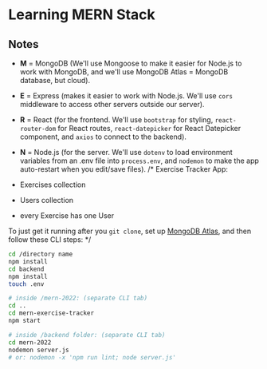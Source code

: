 # Learning MERN Stack

## Notes

- **M** = MongoDB (We'll use Mongoose to make it easier for Node.js to work with MongoDB, and we'll use MongoDB Atlas = MongoDB database, but cloud).
- **E** = Express (makes it easier to work with Node.js. We'll use `cors` middleware to access other servers outside our server).
- **R** = React (for the frontend. We'll use `bootstrap` for styling, `react-router-dom` for React routes, `react-datepicker` for React Datepicker component, and `axios` to connect to the backend).
- **N** = Node.js (for the server. We'll use `dotenv` to load environment variables from an .env file into `process.env`, and `nodemon` to make the app auto-restart when you edit/save files).
/*
Exercise Tracker App:

- Exercises collection
- Users collection
- every Exercise has one User

To just get it running after you `git clone`, set up [MongoDB Atlas](https://github.com/hchiam/learning-mern-stack#mongodb-atlas), and then follow these CLI steps:
*/
```bash
cd /directory name
npm install
cd backend
npm install
touch .env

# inside /mern-2022: (separate CLI tab)
cd ..
cd mern-exercise-tracker
npm start

# inside /backend folder: (separate CLI tab)
cd mern-2022
nodemon server.js
# or: nodemon -x 'npm run lint; node server.js'
```
